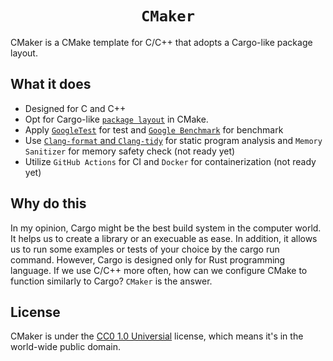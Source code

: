 <h1 align="center"><code>CMaker</code></h1>

CMaker is a CMake template for C/C++ that adopts a Cargo-like package layout.

## What it does
- Designed for C and C++
- Opt for Cargo-like [`package layout`](https://doc.rust-lang.org/cargo/guide/project-layout.html) in CMake.
- Apply [`GoogleTest`](https://github.com/google/googletest) for test and [`Google Benchmark`](https://github.com/google/benchmark) for benchmark
- Use [`Clang-format` and `Clang-tidy`](https://github.com/llvm/llvm-project) for static program analysis and `Memory Sanitizer` for memory safety check (not ready yet)
- Utilize `GitHub Actions` for CI and `Docker` for containerization (not ready yet)

## Why do this
In my opinion, Cargo might be the best build system in the computer world. It helps us to create a library or an execuable as ease. In addition, it allows us to run some examples or tests of your choice by the cargo run command. However, Cargo is designed only for Rust programming language. If we use C/C++ more often, how can we configure CMake to function similarly to Cargo? `CMaker` is the answer.

## License
CMaker is under the [CC0 1.0 Universial](./LICENSE) license, which means it's in the world-wide public domain.